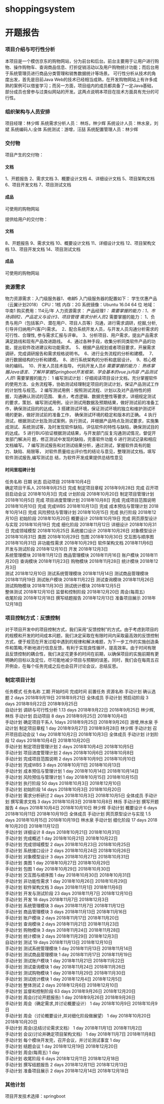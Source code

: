 # shoppingsystem
# 开题报告

### 项目介绍与可行性分析
本项目是一个模仿京东的购物网站，分为前台和后台。前台主要用于让用户进行购物、操作购物车、查询商品信息、打折促销活动以及用户购物统计功能；而后台用于系统管理员进行商品分类管理和销售数据统计等场景。
可行性分析从技术的角度出发，首先是目前Java Web的技术已经相当成熟，在开发购物网站上有许多成熟的案例可以借鉴学习；而另一方面，项目组内的成员都具备了一定Java基础，部分成员也曾参与过类似网站的开发。这两点说明本项目在技术方面具有充分的可行性。
### 组织架构与人员安排
项目经理：林少辉
系统需求分析人员： 林烁，林少辉
系统设计人员：林水泉，刘斌
系统编码人:全体
系统测试：游增，汪喆
系统配置管理人员：林少辉

### 交付物
    
项目产生的交付物：
#### 文档
1、开题报告
2、需求文档
3、概要设计文档
4、详细设计文档
5、项目架构文档
6、项目开发文档
7、项目测试文档
#### 成品
  可使用的购物网站

提供给用户的交付物：
#### 文档
8、开题报告
9、需求文档
10、概要设计文档
11、详细设计文档
12、项目架构文档
13、项目开发文档
14、项目测试文档
#### 成品
  可使用的购物网站

### 资源需求
物力资源需求：入门级服务器*1、电脑*5
入门级服务器的配置如下：
学生优惠产品（云翼计划2018）
CPU：1核  内存：2G 
系统镜像：Ubuntu 16.04 64 位
地域：华南1
购买费用：114元/年
人力资源需求：
产品经理*1：
需要掌握的能力：1、市场调研2、产品定义与设计3、项目管理
需求分析人员*2
需要掌握的能力：
1、负责与用户（包括客户、潜在用户、项目人员等）沟通，进行需求调研，挖掘,分析,引导并归纳用户(客户)需求。
 2、配合系统开发人员，与开发人员沟通分析需求的可行性、合理性, 参与需求汇报与评审。
 3、分析项目、用户需求，提出产品需求满足路线和现有产品改进路线。
 4、通过各种手段，收集分析同类软件产品的功能，提出软件改进建议和功能需求。
 5、根据产品规划或者项目要求，开展需求调研，完成调研报告和需求规格说明书。
 6、进行业务流程的分析和建模。
 7、进行数据结构的分析和建模。
 8、进行系统架构的分析和底层设计。
 9、核心模块的编码。
 10、开发人员技术指导。
代码开发人员*6
需要掌握的能力：
熟练掌握Java语言、了解并掌握Springboot开发框架、学会基本的vue.js内容
产品测试人员*1
需要掌握的能力：
1 编写测试计划：仔细阅读项目设计文档，充分掌握软件的使用方法、业务流程等，协助测试经理制定项目的测试计划，保证产品测试工作的计划性与规范。
	2 编写测试用例：按照测试流程、计划以及对产品特性的把握，沟通确认测试的范围、
重点，考虑逻辑、数据完整性等要求，详细规定测试的要求，策划、编写测试用例，设计测试用数据及预期结果，做好测试前的准备工作，确保测试目的的达成。
	3 搭建测试环境，保证测试环境的独立和维护测试环境的更新，做好测试前的准备工作，
确保测试环境的稳定和版本的正确。
	4 执行测试，根据测试计划及测试案例，执行测试，并根据产品特点及测试要求，实施集成测试、系统测试等，及时发现软件缺陷，评估软件的特性与缺陷，确保测试目的的达成。
	5 进行BUG验证根据测试结果，与开发部门反复沟通测试情况，督促开发部门解决问
题，修正测试中发现的缺陷，完善软件功能
	6 进行测试记录和相应文档编写。
	7 编写测试报告和对测试结果分析，通过测试，掌握软件具有的能力、缺陷、局限等，
对软件质量给出评价性的结论与意见，整理测试文档，填写软件测试报告,编写测试总
结，为软件开发成果提供总结性意见

#### 时间里程碑计划
    
任务名称	日期	状态
启动项目	2018年10月4日	
   确定项目干系人	2018年9月25日	完成
   制定项目章程	2018年9月28日	完成
   召开项目启动会议	2018年10月3日	完成
计划阶段	2018年10月20日	
   制定项目管理计划	2018年10月5日	完成
   项目进度管理计划	2018年10月8日	完成
   完成项目范围说明	2018年10月10日	完成
   完成WBS	2018年10月13日	完成
   成本预估与管理计划	2018年10月14日	完成
   风险预估与管理计划	2018年10月15日	完成
执行阶段	2018年12月10日	
   初始阶段	2018年10月20日	
      概要设计	2018年10月19日	完成
      网页原型设计与实现	2018年10月19日	完成
   细化阶段	2018年11月12日	
      详细设计	2018年10月31日	
         完成领域模型	2018年10月25日	
         系统接口设计	2018年10月26日	
         对象模型设计	2018年10月31日	
            类图	2018年10月29日	
            包图	2018年10月30日	
            交互图与顺序图	2018年10月31日	
         非功能性需求	2018年10月29日	
   软件架构文档	2018年11月6日	
   开发与测试阶段	2018年12月10日	
      开发	2018年12月3日	
         系统管理模块	2018年11月12日	
         商品管理模块	2018年11月16日	
         账户模块	2018年11月20日	
         查询模块	2018年11月23日	
         购物模块	2018年11月28日	
         统计模块	2018年12月3日	
      测试	2018年12月10日	
         测试系统管理模块	2018年11月14日	
         测试商品管理模块	2018年11月19日	
         测试账户模块	2018年11月22日	
         测试查询模块	2018年11月26日	
         测试购物模块	2018年11月30日	
         测试统计模块	2018年12月5日	
         整体测试	2018年12月10日	
监督和控制阶段	2018年12月20日	
   周会(每周五)		
收尾阶段	2018年12月18日	
   撰写结题报告	2018年12月13日	
   准备项目展示	2018年12月18日	


### 项目控制方式：反馈控制

对于项目开发中的项目控制方式，我们采用“反馈控制”的方式。由于考虑到项目的的规模和开发的时间成本问题，我们决定采取在有限时间内采取最高效的反馈控制方式，便于规范在开发过程中遇到的规律和解决难题，为下一步工作的实施创造条件和策略;不断地进行信息反馈，有利于实现良性循环，提高效率。由于时间有限且反馈控制的耦合性，我们决定花更多的时间在前期，以确保项目的实施前期有更明确的目标以及定位，尽可能地减少项目与预期的误差。同时，我们会在每周五召开例会，在每个任务完成之后也会召开讨论会议，总结反思。


### 制定项目计划

任务模式	任务名称	工期	开始时间	完成时间	前置任务	资源名称
手动计划	确认选题	2 days	2018年9月19日	2018年9月21日		全体成员
手动计划	预启动阶段	3 days	2018年9月22日	2018年9月25日		
自动计划	   调研与可行性分析	1.13 days	2018年9月22日	2018年9月25日		林少辉,林烁
手动计划	启动项目	8 days	2018年9月25日	2018年10月4日		
手动计划	   确定项目干系人	1days	2018年9月25日	2018年9月26日		游增,林水泉
手动计划	   制定项目章程	1 day	2018年9月27日	2018年9月28日		林少辉
手动计划	   召开项目启动会议	1 day	2018年10月2日	2018年10月3日		全体成员
手动计划	计划阶段	12 days	2018年10月4日	2018年10月20日		
手动计划	   制定项目管理计划	2 days	2018年10月4日	2018年10月5日		
手动计划	   项目进度管理计划	2 days	2018年10月6日	2018年10月8日		
手动计划	   完成项目范围说明	2 days	2018年10月9日	2018年10月10日		
手动计划	   完成WBS	3 days	2018年10月11日	2018年10月13日		
手动计划	   成本预估与管理计划	1 day	2018年10月14日	2018年10月14日		
手动计划	   风险预估与管理计划	1 day	2018年10月15日	2018年10月15日		
手动计划	执行阶段	50 days	2018年10月3日	2018年12月10日		
手动计划	   初始阶段	14 days	2018年10月3日	2018年10月20日		
手动计划	      需求分析研讨	2 days	2018年10月3日	2018年10月5日		全体成员
手动计划	      撰写需求文档	3 days	2018年10月3日	2018年10月8日		林烁
手动计划	      撰写开题报告	4 days	2018年10月4日	2018年10月10日		林少辉
手动计划	      概要设计	6 days	2018年10月11日	2018年10月19日		全体成员
手动计划	      网页原型设计与实现	1.5 days	2018年10月15日	2018年10月19日		林水泉
手动计划	   细化阶段	17 days	2018年10月20日	2018年11月12日		
手动计划	      详细设计	8 days	2018年10月21日	2018年10月31日		
手动计划	         完成概述	1 day	2018年10月21日	2018年10月22日		
手动计划	         完成领域模型	2 days	2018年10月23日	2018年10月25日		
手动计划	         系统接口设计	2 days	2018年10月24日	2018年10月26日		
手动计划	         对象模型设计	3 days	2018年10月27日	2018年10月31日		
手动计划	            类图	1 day	2018年10月27日	2018年10月29日		
手动计划	            包图	1 day	2018年10月29日	2018年10月30日		
手动计划	            交互图与顺序图	1 day	2018年10月30日	2018年10月31日		
手动计划	         非功能性需求	1 day	2018年10月26日	2018年10月29日		
手动计划	   软件架构文档	3 days	2018年11月1日	2018年11月6日		
手动计划	   开发与测试阶段	23 days	2018年11月7日	2018年12月10日		
手动计划	      开发	18 days	2018年11月7日	2018年12月3日		
手动计划	         系统管理模块	3 days	2018年11月7日	2018年11月12日		
手动计划	         商品管理模块	3 days	2018年11月13日	2018年11月16日		
手动计划	         账户模块	2 days	2018年11月17日	2018年11月20日		
手动计划	         查询模块	2 days	2018年11月21日	2018年11月23日		
手动计划	         购物模块	3 days	2018年11月24日	2018年11月28日		
手动计划	         统计模块	2 days	2018年11月29日	2018年12月3日		
自动计划	      测试	19 days	2018年11月13日	2018年12月10日		
手动计划	         测试系统管理模块	1 day	2018年11月13日	2018年11月14日		
手动计划	         测试商品管理模块	1 day	2018年11月17日	2018年11月19日		
手动计划	         测试账户模块	1 day	2018年11月21日	2018年11月22日		
手动计划	         测试查询模块	1 day	2018年11月24日	2018年11月26日		
手动计划	         测试购物模块	1 day	2018年11月29日	2018年11月30日		
手动计划	         测试统计模块	1 day	2018年12月4日	2018年12月5日		
手动计划	         整体测试	2 days	2018年12月6日	2018年12月10日		
手动计划	监督和控制阶段	63 days	2018年9月26日	2018年12月20日		
手动计划	   周会(讨论开题报告)	1 day	2018年9月26日	2018年9月26日		
手动计划	   周会（确定需求,并讨论概要设计）	1 day	2018年10月9日	2018年10月9日		
手动计划	   周会（讨论概要设计,并对细化阶段做展望）	1 day	2018年10月20日	2018年10月20日		
手动计划	   周会(总结讨论需求文档）	1 day	2018年11月1日	2018年11月2日		
手动计划	   会议(讨论并确定项目架构文档）	1 day	2018年11月7日	2018年11月8日		
手动计划	   每个模块开发完，召开会议，并讨论测试事宜	1 day				
手动计划	   结题会议	1 day	2018年12月19日	2018年12月20日		
手动计划	   周会(每周五)	1 day				
手动计划	收尾阶段	6 days	2018年12月11日	2018年12月18日		
手动计划	   撰写结题报告	2 days	2018年12月11日	2018年12月13日		
手动计划	   准备项目展示	2 days	2018年12月14日	2018年12月18日		



### 其他计划
    
项目开发技术选择：springboot
